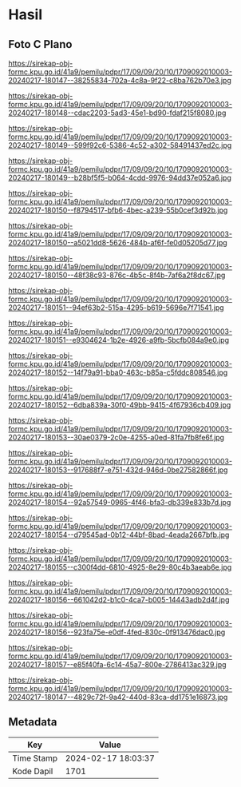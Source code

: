 # Hasil

## Foto C Plano

https://sirekap-obj-formc.kpu.go.id/41a9/pemilu/pdpr/17/09/09/20/10/1709092010003-20240217-180147--38255834-702a-4c8a-9f22-c8ba762b70e3.jpg

https://sirekap-obj-formc.kpu.go.id/41a9/pemilu/pdpr/17/09/09/20/10/1709092010003-20240217-180148--cdac2203-5ad3-45e1-bd90-fdaf215f8080.jpg

https://sirekap-obj-formc.kpu.go.id/41a9/pemilu/pdpr/17/09/09/20/10/1709092010003-20240217-180149--599f92c6-5386-4c52-a302-58491437ed2c.jpg

https://sirekap-obj-formc.kpu.go.id/41a9/pemilu/pdpr/17/09/09/20/10/1709092010003-20240217-180149--b28bf5f5-b064-4cdd-9976-94dd37e052a6.jpg

https://sirekap-obj-formc.kpu.go.id/41a9/pemilu/pdpr/17/09/09/20/10/1709092010003-20240217-180150--f8794517-bfb6-4bec-a239-55b0cef3d92b.jpg

https://sirekap-obj-formc.kpu.go.id/41a9/pemilu/pdpr/17/09/09/20/10/1709092010003-20240217-180150--a5021dd8-5626-484b-af6f-fe0d05205d77.jpg

https://sirekap-obj-formc.kpu.go.id/41a9/pemilu/pdpr/17/09/09/20/10/1709092010003-20240217-180150--48f38c93-876c-4b5c-8f4b-7af6a2f8dc67.jpg

https://sirekap-obj-formc.kpu.go.id/41a9/pemilu/pdpr/17/09/09/20/10/1709092010003-20240217-180151--94ef63b2-515a-4295-b619-5696e7f71541.jpg

https://sirekap-obj-formc.kpu.go.id/41a9/pemilu/pdpr/17/09/09/20/10/1709092010003-20240217-180151--e9304624-1b2e-4926-a9fb-5bcfb084a9e0.jpg

https://sirekap-obj-formc.kpu.go.id/41a9/pemilu/pdpr/17/09/09/20/10/1709092010003-20240217-180152--14f79a91-bba0-463c-b85a-c5fddc808546.jpg

https://sirekap-obj-formc.kpu.go.id/41a9/pemilu/pdpr/17/09/09/20/10/1709092010003-20240217-180152--6dba839a-30f0-49bb-9415-4f67936cb409.jpg

https://sirekap-obj-formc.kpu.go.id/41a9/pemilu/pdpr/17/09/09/20/10/1709092010003-20240217-180153--30ae0379-2c0e-4255-a0ed-81fa7fb8fe6f.jpg

https://sirekap-obj-formc.kpu.go.id/41a9/pemilu/pdpr/17/09/09/20/10/1709092010003-20240217-180153--917688f7-e751-432d-946d-0be27582866f.jpg

https://sirekap-obj-formc.kpu.go.id/41a9/pemilu/pdpr/17/09/09/20/10/1709092010003-20240217-180154--92a57549-0965-4f46-bfa3-db339e833b7d.jpg

https://sirekap-obj-formc.kpu.go.id/41a9/pemilu/pdpr/17/09/09/20/10/1709092010003-20240217-180154--d79545ad-0b12-44bf-8bad-4eada2667bfb.jpg

https://sirekap-obj-formc.kpu.go.id/41a9/pemilu/pdpr/17/09/09/20/10/1709092010003-20240217-180155--c300f4dd-6810-4925-8e29-80c4b3aeab6e.jpg

https://sirekap-obj-formc.kpu.go.id/41a9/pemilu/pdpr/17/09/09/20/10/1709092010003-20240217-180156--661042d2-b1c0-4ca7-b005-14443adb2d4f.jpg

https://sirekap-obj-formc.kpu.go.id/41a9/pemilu/pdpr/17/09/09/20/10/1709092010003-20240217-180156--923fa75e-e0df-4fed-830c-0f913476dac0.jpg

https://sirekap-obj-formc.kpu.go.id/41a9/pemilu/pdpr/17/09/09/20/10/1709092010003-20240217-180157--e85f40fa-6c14-45a7-800e-2786413ac329.jpg

https://sirekap-obj-formc.kpu.go.id/41a9/pemilu/pdpr/17/09/09/20/10/1709092010003-20240217-180147--4829c72f-9a42-440d-83ca-dd1751e16873.jpg


## Metadata

| Key        | Value               |
| ---------- | ------------------- |
| Time Stamp | 2024-02-17 18:03:37 |
| Kode Dapil | 1701                |



